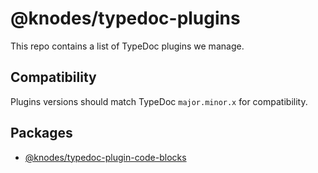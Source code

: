 # @knodes/typedoc-plugins

This repo contains a list of TypeDoc plugins we manage.

## Compatibility

Plugins versions should match TypeDoc `major.minor.x` for compatibility.

## Packages

* [@knodes/typedoc-plugin-code-blocks](./packages/typedoc-plugin-code-blocks/)